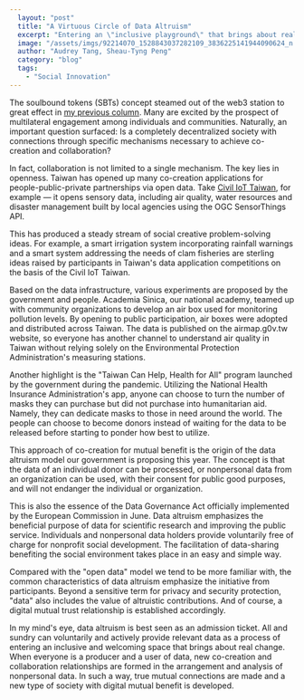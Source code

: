 ```yaml
---
  layout: "post"
  title: "A Virtuous Circle of Data Altruism"
  excerpt: "Entering an \"inclusive playground\" that brings about real change."
  image: "/assets/imgs/92214070_1528843037282109_3836225141944090624_n.jpg"
  author: "Audrey Tang, Sheau-Tyng Peng"
  category: "blog"
  tags: 
    - "Social Innovation"
---
```


The soulbound tokens (SBTs) concept steamed out of the web3 station to great effect in [my previous column](https://pdis.nat.gov.tw/en/blog/Web3-%E7%9A%84%E9%9D%88%E9%AD%82-SBT-%E6%86%91%E8%AD%89/). Many are excited by the prospect of multilateral engagement among individuals and communities. Naturally, an important question surfaced: Is a completely decentralized society with connections through specific mechanisms necessary to achieve co-creation and collaboration?

In fact, collaboration is not limited to a single mechanism. The key lies in openness. Taiwan has opened up many co-creation applications for people-public-private partnerships via open data. Take [Civil IoT Taiwan](https://ci.taiwan.gov.tw/en), for example — it opens sensory data, including air quality, water resources and disaster management built by local agencies using the OGC SensorThings API.

This has produced a steady stream of social creative problem-solving ideas. For example, a smart irrigation system incorporating rainfall warnings and a smart system addressing the needs of clam fisheries are sterling ideas raised by participants in Taiwan's data application competitions on the basis of the Civil IoT Taiwan. 

Based on the data infrastructure, various experiments are proposed by the government and people. Academia Sinica, our national academy, teamed up with community organizations to develop an air box used for monitoring pollution levels. By opening to public participation, air boxes were adopted and distributed across Taiwan. The data is published on the airmap.g0v.tw website, so everyone has another channel to understand air quality in Taiwan without relying solely on the Environmental Protection Administration's measuring stations.

Another highlight is the "Taiwan Can Help, Health for All" program launched by the government during the pandemic. Utilizing the National Health Insurance Administration's app, anyone can choose to turn the number of masks they can purchase but did not purchase into humanitarian aid. Namely, they can dedicate masks to those in need around the world. The people can choose to become donors instead of waiting for the data to be released before starting to ponder how best to utilize.

This approach of co-creation for mutual benefit is the origin of the data altruism model our government is proposing this year. The concept is that the data of an individual donor can be processed, or nonpersonal data from an organization can be used, with their consent for public good purposes, and will not endanger the individual or organization.

This is also the essence of the Data Governance Act officially implemented by the European Commission in June. Data altruism emphasizes the beneficial purpose of data for scientific research and improving the public service. Individuals and nonpersonal data holders provide voluntarily free of charge for nonprofit social development. The facilitation of data-sharing benefiting the social environment takes place in an easy and simple way.

Compared with the "open data" model we tend to be more familiar with, the common characteristics of data altruism emphasize the initiative from participants. Beyond a sensitive term for privacy and security protection, "data" also includes the value of altruistic contributions. And of course, a digital mutual trust relationship is established accordingly.

In my mind's eye, data altruism is best seen as an admission ticket. All and sundry can voluntarily and actively provide relevant data as a process of entering an inclusive and welcoming space that brings about real change. When everyone is a producer and a user of data, new co-creation and collaboration relationships are formed in the arrangement and analysis of nonpersonal data. In such a way, true mutual connections are made and a new type of society with digital mutual benefit is developed.
